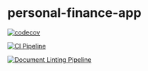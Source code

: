 # personal-finance-app

[![codecov](https://codecov.io/github/thebalditect/personal-finance-app/branch/main/graph/badge.svg?token=O86HUSAO1Q)](https://codecov.io/github/thebalditect/personal-finance-app)

[![CI Pipeline](https://github.com/thebalditect/personal-finance-app/actions/workflows/build.yml/badge.svg?branch=main)](https://github.com/thebalditect/personal-finance-app/actions/workflows/build.yml)

[![Document Linting Pipeline](https://github.com/thebalditect/personal-finance-app/actions/workflows/ci-document-linting.yml/badge.svg?branch=main)](https://github.com/thebalditect/personal-finance-app/actions/workflows/ci-document-linting.yml)
